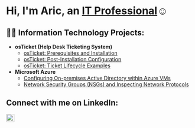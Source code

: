 <h1>Hi, I'm Aric, an <a href="www.linkedin.com/in/aricgarcia">IT Professional</a>☺</h1>

<h2>👨‍💻 Information Technology Projects:</h2>

- <b>osTicket (Help Desk Ticketing System)</b>
  - [osTicket: Prerequisites and Installation](https://github.com/agarcia-it/osticket-prereqs)
  - [osTicket: Post-Installation Configuration](https://github.com/agarcia-it/post-install-config)
  - [osTicket: Ticket Lifecycle Examples](https://github.com/agarcia-it/ticket-lifecycle)
- <b>Microsoft Azure</b>
  - [Configuring On-premises Active Directory within Azure VMs](https://github.com/agarcia-it/configure-ad)
  - [Network Security Groups (NSGs) and Inspecting Network Protocols](https://github.com/agarcia-it/azure-network-protocols)

<h2>Connect with me on LinkedIn:</h2>

[<img align="left" alt="Josh | LinkedIn" width="22px" src="https://cdn.jsdelivr.net/npm/simple-icons@v3/icons/linkedin.svg" />][linkedin]

[linkedin]: www.linkedin.com/in/aricgarcia
